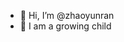 - 👋 Hi, I’m @zhaoyunran
- 🌱 I am a growing child

<!---
zhaoyunran/zhaoyunran is a ✨ special ✨ repository because its `README.md` (this file) appears on your GitHub profile.
You can click the Preview link to take a look at your changes.
--->
